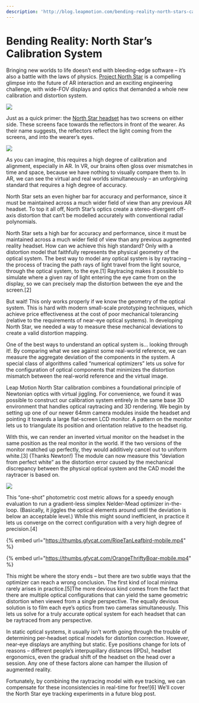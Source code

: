 ```yaml
---
description: 'http://blog.leapmotion.com/bending-reality-north-stars-calibration-system/'
---
```


# Bending Reality: North Star’s Calibration System

Bringing new worlds to life doesn’t end with bleeding-edge software – it’s also a battle with the laws of physics. [Project North Star](http://blog.leapmotion.com/master-reality-project-northstar/) is a compelling glimpse into the future of AR interaction and an exciting engineering challenge, with wide-FOV displays and optics that demanded a whole new calibration and distortion system.

![](../../.gitbook/assets/calibration-hero.gif)

Just as a quick primer: the [North Star headset](https://github.com/leapmotion/ProjectNorthStar) has two screens on either side. These screens face towards the reflectors in front of the wearer. As their name suggests, the reflectors reflect the light coming from the screens, and into the wearer’s eyes.

![](http://blog.leapmotion.com/wp-content/uploads/2019/01/reflectors.png)

As you can imagine, this requires a high degree of calibration and alignment, especially in AR. In VR, our brains often gloss over mismatches in time and space, because we have nothing to visually compare them to. In AR, we can see the virtual and real worlds simultaneously – an unforgiving standard that requires a high degree of accuracy.

North Star sets an even higher bar for accuracy and performance, since it must be maintained across a much wider field of view than any previous AR headset. To top it all off, North Star’s optics create a stereo-divergent off-axis distortion that can’t be modelled accurately with conventional radial polynomials.

North Star sets a high bar for accuracy and performance, since it must be maintained across a much wider field of view than any previous augmented reality headset. How can we achieve this high standard? Only with a distortion model that faithfully represents the physical geometry of the optical system. The best way to model any optical system is by raytracing – the process of tracing the path rays of light travel from the light source, through the optical system, to the eye.\[1\] Raytracing makes it possible to simulate where a given ray of light entering the eye came from on the display, so we can precisely map the distortion between the eye and the screen.\[2\]

But wait! This only works properly if we know the geometry of the optical system. This is hard with modern small-scale prototyping techniques, which achieve price effectiveness at the cost of poor mechanical tolerancing \(relative to the requirements of near-eye optical systems\). In developing North Star, we needed a way to measure these mechanical deviations to create a valid distortion mapping.

One of the best ways to understand an optical system is… looking through it!. By comparing what we see against some real-world reference, we can measure the aggregate deviation of the components in the system. A special class of algorithms called “numerical optimizers” lets us solve for the configuration of optical components that minimizes the distortion mismatch between the real-world reference and the virtual image.

Leap Motion North Star calibration combines a foundational principle of Newtonian optics with virtual jiggling. For convenience, we found it was possible to construct our calibration system entirely in the same base 3D environment that handles optical raytracing and 3D rendering. We begin by setting up one of our newer 64mm camera modules inside the headset and pointing it towards a large flat-screen LCD monitor. A pattern on the monitor lets us to triangulate its position and orientation relative to the headset rig.

With this, we can render an inverted virtual monitor on the headset in the same position as the real monitor in the world. If the two versions of the monitor matched up perfectly, they would additively cancel out to uniform white.\[3\] \(Thanks Newton!\) The module can now measure this “deviation from perfect white” as the distortion error caused by the mechanical discrepancy between the physical optical system and the CAD model the raytracer is based on.

![](http://blog.leapmotion.com/wp-content/uploads/2019/01/NelderMeade.gif)

This “one-shot” photometric cost metric allows for a speedy enough evaluation to run a gradient-less simplex Nelder-Mead optimizer in-the-loop. \(Basically, it jiggles the optical elements around until the deviation is below an acceptable level.\) While this might sound inefficient, in practice it lets us converge on the correct configuration with a very high degree of precision.\[4\]

{% embed url="https://thumbs.gfycat.com/RipeTanLeafbird-mobile.mp4" %}

{% embed url="https://thumbs.gfycat.com/OrangeThriftyBoar-mobile.mp4" %}

  
This might be where the story ends – but there are two subtle ways that the optimizer can reach a wrong conclusion. The first kind of local minima rarely arises in practice.\[5\]The more devious kind comes from the fact that there are multiple optical configurations that can yield the same geometric distortion when viewed from a single perspective. The equally devious solution is to film each eye’s optics from two cameras simultaneously. This lets us solve for a truly accurate optical system for each headset that can be raytraced from any perspective.

In static optical systems, it usually isn’t worth going through the trouble of determining per-headset optical models for distortion correction. However, near-eye displays are anything but static. Eye positions change for lots of reasons – different people’s interpupillary distances \(IPDs\), headset ergonomics, even the gradual shift of the headset on the head over a session. Any one of these factors alone can hamper the illusion of augmented reality.

Fortunately, by combining the raytracing model with eye tracking, we can compensate for these inconsistencies in real-time for free!\[6\] We’ll cover the North Star eye tracking experiments in a future blog post.

